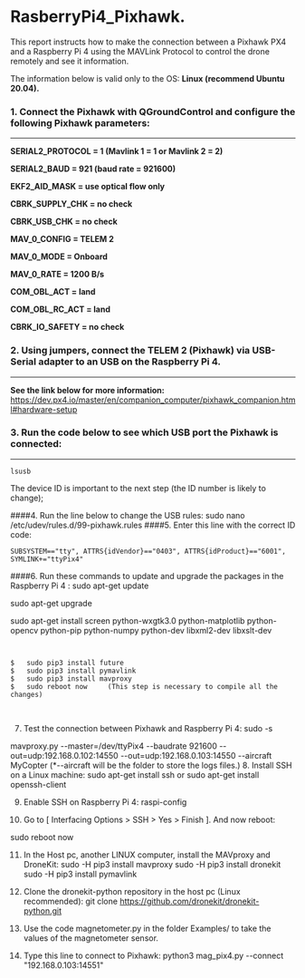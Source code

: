 <h1>
RasberryPi4_Pixhawk.
</h1>
<p>
This report instructs how to make the connection between a Pixhawk PX4 and a Raspberry Pi 4 using the MAVLink Protocol to control the drone remotely and see it information.
  
The information below is valid only to the OS: **Linux (recommend Ubuntu 20.04).**
</p>
<h3>
  <span>
  1. Connect the Pixhawk with QGroundControl and configure the following Pixhawk parameters:
  </span>
</h3>

---


**SERIAL2_PROTOCOL = 1 (Mavlink 1 = 1 or Mavlink 2 = 2)**

**SERIAL2_BAUD = 921 (baud rate = 921600)**

**EKF2_AID_MASK = use optical flow only**

**CBRK_SUPPLY_CHK = no check**

**CBRK_USB_CHK = no check**

**MAV_0_CONFIG = TELEM 2**

**MAV_0_MODE = Onboard**

**MAV_0_RATE = 1200 B/s**

**COM_OBL_ACT = land**

**COM_OBL_RC_ACT = land**

**CBRK_IO_SAFETY = no check**

<h3>
2.	Using jumpers, connect the TELEM 2 (Pixhawk) via USB-Serial adapter to an USB on the Raspberry Pi 4.
</h3>

---
**See the link below for more information:**
https://dev.px4.io/master/en/companion_computer/pixhawk_companion.html#hardware-setup
<h3>
  3.	Run the code below to see which USB port the Pixhawk is connected: 
</h3>

---
```
lsusb
```

The device ID is important to the next step (the ID number is likely to change);

####4.	Run the line below to change the USB rules:
sudo nano /etc/udev/rules.d/99-pixhawk.rules
####5.	Enter this line with the correct ID code: 
```
SUBSYSTEM=="tty", ATTRS{idVendor}=="0403", ATTRS{idProduct}=="6001", SYMLINK+="ttyPix4"
```

####6.	Run these commands to update and upgrade the packages in the Raspberry Pi 4 : sudo apt-get update

sudo apt-get upgrade

sudo apt-get install screen python-wxgtk3.0 python-matplotlib python-opencv python-pip python-numpy python-dev libxml2-dev libxslt-dev
<pre><code>

$	sudo pip3 install future
$	sudo pip3 install pymavlink
$	sudo pip3 install mavproxy
$	sudo reboot now     (This step is necessary to compile all the changes)

</code>
</pre>

7.	Test the connection between Pixhawk and Raspberry Pi 4: 
sudo -s


mavproxy.py --master=/dev/ttyPix4 --baudrate 921600 --out=udp:192.168.0.102:14550 --out=udp:192.168.0.103:14550 --aircraft MyCopter
(*--aircraft will be the folder to store the logs files.)
8.	Install SSH on a Linux machine: 
sudo apt-get install ssh
or
sudo apt-get install openssh-client

9.	Enable SSH on Raspberry Pi 4: 
raspi-config

10.	Go to [ Interfacing Options > SSH > Yes > Finish ]. And now reboot:

sudo reboot now


11.	In the Host pc, another LINUX computer, install the MAVproxy and DroneKit: 
sudo -H
pip3 install mavproxy
sudo -H pip3 install dronekit
sudo -H pip3 install pymavlink

12.	Clone the dronekit-python repository in the host pc (Linux recommended): 
git clone https://github.com/dronekit/dronekit-python.git

13.	Use the code magnetometer.py in the folder Examples/ to take the values of the magnetometer sensor.

14.	Type this line to connect to Pixhawk: 
python3 mag_pix4.py --connect "192.168.0.103:14551"

